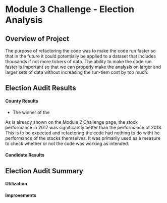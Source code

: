 # Module 3 Challenge - Election Analysis

## Overview of Project

The purpose of refactoring the code was to make the code run faster so that in the future it could potentially be applied to a dataset that includes thousands if not more tickers of data. The ability to make the code run faster is important so that we can properly make the analysis on larger and larger sets of data without increasing the run-tiem cost by too much.

## Election Audit Results

#### County Results
 - The winner of the 

As is already shown on the Module 2 Challenge page, the stock performance in 2017 was significantly better than the performance of 2018. This is to be expected and refactoring the code had nothing to do witht he performance of the stocks themselves. It was primarily used as a measure to check whether or not the code was working as intended. 
#### Candidate Results

## Election Audit Summary

#### Utilization


#### Improvements





